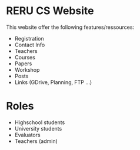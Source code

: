 # RERU CS Website

This website offer the following features/ressources:

- Registration
- Contact Info
- Teachers
- Courses
- Papers
- Workshop
- Posts
- Links (GDrive, Planning, FTP ...)

# Roles

- Highschool students
- University students
- Evaluators
- Teachers (admin)
